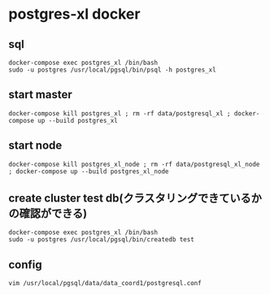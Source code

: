 # postgres-xl docker


## sql
```
docker-compose exec postgres_xl /bin/bash
sudo -u postgres /usr/local/pgsql/bin/psql -h postgres_xl
```

## start master
```
docker-compose kill postgres_xl ; rm -rf data/postgresql_xl ; docker-compose up --build postgres_xl
```

## start node
```
docker-compose kill postgres_xl_node ; rm -rf data/postgresql_xl_node ; docker-compose up --build postgres_xl_node
```

## create cluster test db(クラスタリングできているかの確認ができる)
```
docker-compose exec postgres_xl /bin/bash
sudo -u postgres /usr/local/pgsql/bin/createdb test
```

## config
```
vim /usr/local/pgsql/data/data_coord1/postgresql.conf
```